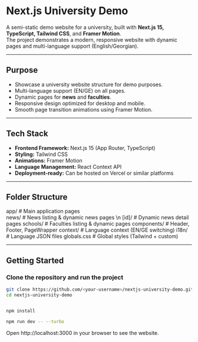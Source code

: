 # Next.js University Demo

A semi-static demo website for a university, built with **Next.js 15, TypeScript, Tailwind CSS**, and **Framer Motion**.  
The project demonstrates a modern, responsive website with dynamic pages and multi-language support (English/Georgian).

---

## Purpose

- Showcase a university website structure for demo purposes.
- Multi-language support (EN/GE) on all pages.
- Dynamic pages for **news** and **faculties**.
- Responsive design optimized for desktop and mobile.
- Smooth page transition animations using Framer Motion.

---

## Tech Stack

- **Frontend Framework:** Next.js 15 (App Router, TypeScript)
- **Styling:** Tailwind CSS
- **Animations:** Framer Motion
- **Language Management:** React Context API
- **Deployment-ready:** Can be hosted on Vercel or similar platforms

---

## Folder Structure

app/ # Main application pages <br />
news/ # News listing & dynamic news pages \n
[id]/ # Dynamic news detail pages
schools/ # Faculties listing & dynamic pages
components/ # Header, Footer, PageWrapper
context/ # Language context (EN/GE switching)
i18n/ # Language JSON files
globals.css # Global styles (Tailwind + custom)

---

## **Getting Started**

### Clone the repository and run the project

```bash
git clone https://github.com/<your-username>/nextjs-university-demo.git
cd nextjs-university-demo


npm install

npm run dev -- --turbo

```

Open http://localhost:3000 in your browser to see the website.
